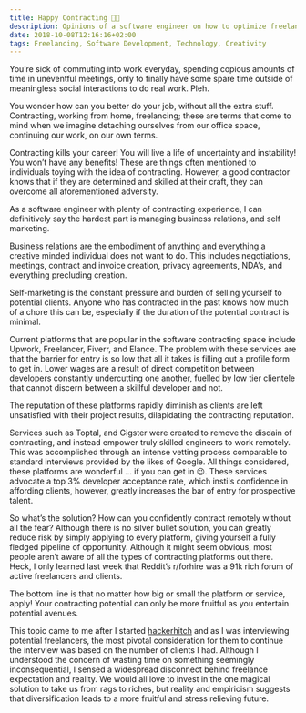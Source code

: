 ```yaml
---
title: Happy Contracting 👨‍💻
description: Opinions of a software engineer on how to optimize freelance opportunity.
date: 2018-10-08T12:16:16+02:00
tags: Freelancing, Software Development, Technology, Creativity
---
```


You’re sick of commuting into work everyday, spending copious amounts of time in uneventful meetings, only to finally have some spare time outside of meaningless social interactions to do real work. Pleh.

You wonder how can you better do your job, without all the extra stuff. Contracting, working from home, freelancing; these are terms that come to mind when we imagine detaching ourselves from our office space, continuing our work, on our own terms.

Contracting kills your career! You will live a life of uncertainty and instability! You won’t have any benefits! These are things often mentioned to individuals toying with the idea of contracting. However, a good contractor knows that if they are determined and skilled at their craft, they can overcome all aforementioned adversity.

As a software engineer with plenty of contracting experience, I can definitively say the hardest part is managing business relations, and self marketing.

Business relations are the embodiment of anything and everything a creative minded individual does not want to do. This includes negotiations, meetings, contract and invoice creation, privacy agreements, NDA’s, and everything precluding creation.

Self-marketing is the constant pressure and burden of selling yourself to potential clients. Anyone who has contracted in the past knows how much of a chore this can be, especially if the duration of the potential contract is minimal.

Current platforms that are popular in the software contracting space include Upwork, Freelancer, Fiverr, and Elance. The problem with these services are that the barrier for entry is so low that all it takes is filling out a profile form to get in. Lower wages are a result of direct competition between developers constantly undercutting one another, fuelled by low tier clientele that cannot discern between a skillful developer and not.

The reputation of these platforms rapidly diminish as clients are left unsatisfied with their project results, dilapidating the contracting reputation.

Services such as Toptal, and Gigster were created to remove the disdain of contracting, and instead empower truly skilled engineers to work remotely. This was accomplished through an intense vetting process comparable to standard interviews provided by the likes of Google. All things considered, these platforms are wonderful … if you can get in 😉. These services advocate a top 3% developer acceptance rate, which instils confidence in affording clients, however, greatly increases the bar of entry for prospective talent.

So what’s the solution? How can you confidently contract remotely without all the fear? Although there is no silver bullet solution, you can greatly reduce risk by simply applying to every platform, giving yourself a fully fledged pipeline of opportunity. Although it might seem obvious, most people aren’t aware of all the types of contracting platforms out there. Heck, I only learned last week that Reddit’s r/forhire was a 91k rich forum of active freelancers and clients.

The bottom line is that no matter how big or small the platform or service, apply! Your contracting potential can only be more fruitful as you entertain potential avenues.

This topic came to me after I started [hackerhitch](https://www.hackerhitch.com/) and as I was interviewing potential freelancers, the most pivotal consideration for them to continue the interview was based on the number of clients I had. Although I understood the concern of wasting time on something seemingly inconsequential, I sensed a widespread disconnect behind freelance expectation and reality. We would all love to invest in the one magical solution to take us from rags to riches, but reality and empiricism suggests that diversification leads to a more fruitful and stress relieving future.
